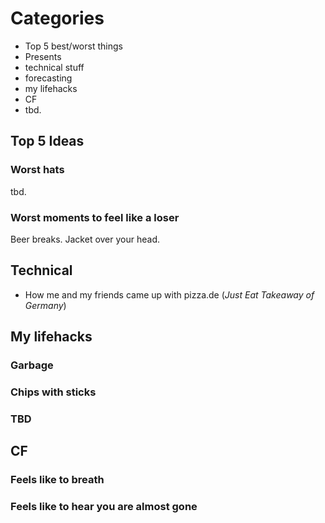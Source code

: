 # Categories

- Top 5 best/worst things
- Presents
- technical stuff
- forecasting
- my lifehacks
- CF
- tbd.


## Top 5 Ideas

### Worst hats
tbd.

### Worst moments to feel like a loser

Beer breaks.
Jacket over your head.

## Technical
- How me and my friends came up with pizza.de (_Just Eat Takeaway of Germany_)

## My lifehacks
### Garbage
### Chips with sticks
### TBD

## CF
### Feels like to breath
### Feels like to hear you are almost gone
